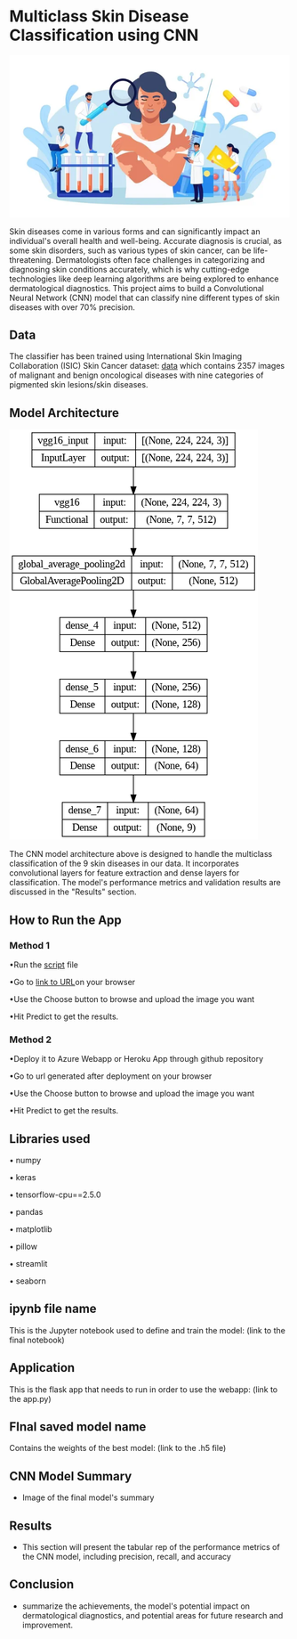 # Multiclass Skin Disease Classification using CNN
![image](images/image1.jpg)

Skin diseases come in various forms and can significantly impact an individual's overall health and well-being. Accurate diagnosis is crucial, as some skin disorders, such as various types of skin cancer, can be life-threatening. Dermatologists often face challenges in categorizing and diagnosing skin conditions accurately, which is why cutting-edge technologies like deep learning algorithms are being explored to enhance dermatological diagnostics. This project aims to build a Convolutional Neural Network (CNN) model that can classify nine different types of skin diseases with over 70% precision.

## Data
The classifier has been trained using International Skin Imaging Collaboration (ISIC) Skin Cancer dataset: [data](data_cnn) which contains 2357 images of malignant and benign oncological diseases with nine categories of pigmented skin lesions/skin diseases.

## Model Architecture
![Architecture](images/image2.png)

The CNN model architecture above is designed to handle the multiclass classification of the 9 skin diseases in our data. It incorporates convolutional layers for feature extraction and dense layers for classification. The model's performance metrics and validation results are discussed in the "Results" section.

## How to Run the App
### Method 1
•Run the [script](skincondition.py) file

•Go to [link to URL]()on your browser

•Use the Choose button to browse and upload the image you want

•Hit Predict to get the results.

### Method 2
•Deploy it to Azure Webapp or Heroku App through github repository

•Go to url generated after deployment on your browser

•Use the Choose button to browse and upload the image you want

•Hit Predict to get the results.

## Libraries used
• numpy

• keras

• tensorflow-cpu==2.5.0

• pandas

• matplotlib

• pillow

• streamlit

• seaborn



## ipynb file name
This is the Jupyter notebook used to define and train the model: (link to the final notebook)

## Application
This is the flask app that needs to run in order to use the webapp: (link to the app.py)

## FInal saved model name
Contains the weights of the best model: (link to the .h5 file)

## CNN Model Summary
* Image of the final model's summary
  
## Results
* This section will present the tabular rep of the performance metrics of the CNN model, including precision, recall, and accuracy

## Conclusion
* summarize the achievements, the model's potential impact on dermatological diagnostics, and potential areas for future research and improvement.
  
